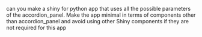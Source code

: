 can you make a shiny for python app that uses all the possible parameters of the accordion_panel.
Make the app minimal in terms of components other than accordion_panel and avoid using other Shiny components if they are not required for this app
